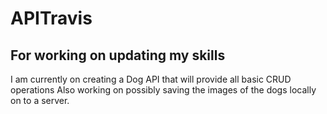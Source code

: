 # APITravis

## For working on updating my skills

I am currently on creating a Dog API that will provide all basic CRUD operations  Also working on possibly saving the images of the dogs locally on to a server.
